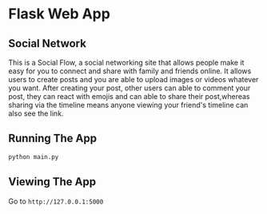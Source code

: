 # Flask Web App

## Social Network 

This is a Social Flow, a social networking site that allows people make it easy for you to connect and share with family and friends online. It allows users to create posts and you are able to upload images or videos whatever you want. After creating your post, other users can able to comment your post, they can react with emojis and can able to share their post,whereas sharing via the timeline means anyone viewing your friend's timeline can also see the link.

## Running The App

```bash
python main.py
```

## Viewing The App

Go to `http://127.0.0.1:5000`
